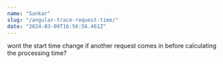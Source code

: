 ```yaml
---
name: "Sankar"
slug: "/angular-trace-request-time/"
date: "2024-03-09T16:56:56.461Z"
---
```

wont the start time change if another request comes in before calculating the processing time? 

